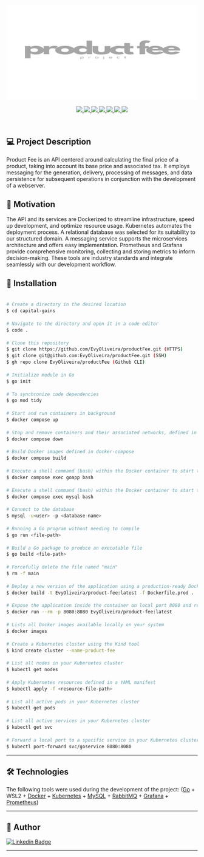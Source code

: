 <p align="center">
  <a>
    <img src="product-fee.svg" height="250" width="500" alt="product-fee" />
  </a>
</p>
<p align='center'>
 <a href="#">
    <img src="https://img.shields.io/badge/Go-00ADD8?style=for-the-badge&logo=go&logoColor=white" />
  </a>
  <a href="#">
  <img src="https://img.shields.io/badge/kubernetes-326ce5.svg?&style=for-the-badge&logo=kubernetes&logoColor=white">
  </a>
  <a href="#">
  <img src="https://img.shields.io/badge/MySQL-005C84?style=for-the-badge&logo=mysql&logoColor=white">
  </a>
  <a href="#">
  <img src="https://img.shields.io/badge/rabbitmq-%23FF6600.svg?&style=for-the-badge&logo=rabbitmq&logoColor=white">
   </a>
  <a href="#">
  <img src="https://img.shields.io/badge/Docker-2CA5E0?style=for-the-badge&logo=docker&logoColor=white">
   </a>
  <a href="#">
  <img src="https://img.shields.io/badge/Grafana-F2F4F9?style=for-the-badge&logo=grafana&logoColor=orange&labelColor=F2F4F9">
   </a>
  <a href="#">
  <img src="https://img.shields.io/badge/Prometheus-000000?style=for-the-badge&logo=prometheus&labelColor=000000">
</a>
</a>
</p>
<br />

## 💻 Project Description

Product Fee is an API centered around calculating the final price of a product, taking into account its base price and associated tax. It employs messaging for the generation, delivery, processing of messages, and data persistence for subsequent operations in conjunction with the development of a webserver.

## 📍 Motivation

The API and its services are Dockerized to streamline infrastructure, speed up development, and optimize resource usage. Kubernetes automates the deployment process. A relational database was selected for its suitability to our structured domain. A messaging service supports the microservices architecture and offers easy implementation. Prometheus and Grafana provide comprehensive monitoring, collecting and storing metrics to inform decision-making. These tools are industry standards and integrate seamlessly with our development workflow.

## 🚀 Installation

```bash

# Create a directory in the desired location
$ cd capital-gains

# Navigate to the directory and open it in a code editor
$ code .

# Clone this repository
$ git clone https://github.com/EvyOliveira/productFee.git (HTTPS)
$ git clone git@github.com:EvyOliveira/productFee.git (SSH)
$ gh repo clone EvyOliveira/productFee (Github CLI)

# Initialize module in Go
$ go init 

# To synchronize code dependencies
$ go mod tidy

# Start and run containers in background
$ docker compose up

# Stop and remove containers and their associated networks, defined in a docker-compose.yaml file
$ docker compose down

# Build Docker images defined in docker-compose
$ docker compose build

# Execute a shell command (bash) within the Docker container to start the 'goapp' service as defined in the docker-compose.yml file
$ docker compose exec goapp bash

# Execute a shell command (bash) within the Docker container to start the 'mysql' service as defined in the docker-compose.yml file
$ docker compose exec mysql bash

# Connect to the database
$ mysql -u<user> -p <database-name>

# Running a Go program without needing to compile
$ go run <file-path>

# Build a Go package to produce an executable file
$ go build <file-path>

# Forcefully delete the file named "main"
$ rm -f main

# Deploy a new version of the application using a production-ready Docker image
$ docker build -t EvyOliveira/product-fee:latest -f Dockerfile.prod .

# Expose the application inside the container on local port 8080 and remove the container when it exits
$ docker run --rm -p 8080:8080 EvyOliveira/product-fee:latest

# Lists all Docker images available locally on your system
$ docker images

# Create a Kubernetes cluster using the Kind tool
$ kind create cluster --name-product-fee

# List all nodes in your Kubernetes cluster
$ kubectl get nodes

# Apply Kubernetes resources defined in a YAML manifest
$ kubectl apply -f <resource-file-path>

# List all active pods in your Kubernetes cluster
$ kubectl get pods

# List all active services in your Kubernetes cluster
$ kubectl get svc

# Forward a local port to a specific service in your Kubernetes cluster
$ kubectl port-forward svc/goservice 8080:8080

```

---

## 🛠 Technologies

The following tools were used during the development of the project:
([Go](https://go.dev/) + WSL2 + [Docker](https://www.docker.com/) + [Kubernetes](https://kubernetes.io/pt-br/docs/tasks/tools/install-kubectl-linux/#instale-usando-o-gerenciador-de-pacotes-nativo) + [MySQL](https://www.mysql.com/downloads/) + [RabbitMQ](https://www.rabbitmq.com/docs/download) + [Grafana](https://grafana.com/grafana/download) + [Prometheus](https://prometheus.io/download/))
<br>

---

## 🦸 Author

[![Linkedin Badge](https://img.shields.io/badge/-evelyncristinioliveira-blue?style=flat-square&logo=Linkedin&logoColor=white&link=https://www.linkedin.com/in/evelyncristinioliveira/)](https://www.linkedin.com/in/evelyncristinioliveira/)

---

